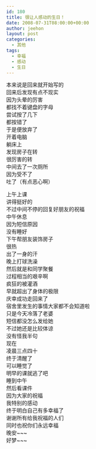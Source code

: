 ```yaml
---
id: 180
title: 很让人感动的生日！
date: 2008-07-31T08:00:00+00:00
author: jeehon
layout: post
categories:
  - 其他
tags:
  - 幸福
  - 感动
  - 生日
---
```

本来说是回来就开始写的  
回来后发现有点不现实  
因为头晕的厉害  
都找不着键盘的字母  
尝试按了几下  
都按错了  
于是便放弃了  
开着电脑  
躺床上  
发现房子在转  
很厉害的转  
中间去了一次厕所  
因为受不了  
吐了（有点恶心啊）

上午上课  
讲得挺好的  
不过中间不停的回复好朋友的祝福  
中午休息  
因为短信原因  
没有睡好  
下午帮朋友装饰房子  
很热  
出了一身的汗  
晚上打球洗澡  
然后就是和同学聚餐  
过程相当的艰辛啊  
疯狂的被灌酒  
早就超出了身体的极限  
庆幸成功走回来了  
宿舍里发生的事情大家都不会知道啦  
只是今天冷落了老婆  
短信都没怎么发给她  
不过她还是比较体谅  
没有怪我半句  
现在  
凌晨三点四十  
终于清醒了  
可以睡觉了  
明早的课就逃了吧  
睡到中午  
然后看课件  
因为大家的祝福  
我特别的感动  
终于明白自己有多幸福了  
谢谢所有给我祝福的人们  
同时也祝你们永远幸福  
晚安~~~  
好梦~~~